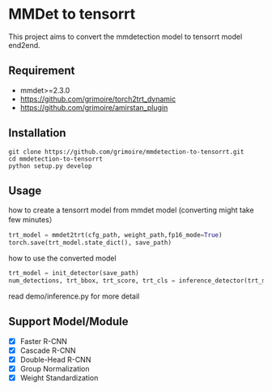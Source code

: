 # MMDet to tensorrt

This project aims to convert the mmdetection model to tensorrt model end2end. 

## Requirement

- mmdet>=2.3.0
- https://github.com/grimoire/torch2trt_dynamic
- https://github.com/grimoire/amirstan_plugin


## Installation

```shell
git clone https://github.com/grimoire/mmdetection-to-tensorrt.git
cd mmdetection-to-tensorrt
python setup.py develop
```

## Usage

how to create a tensorrt model from mmdet model (converting might take few minutes）

```python
trt_model = mmdet2trt(cfg_path, weight_path,fp16_mode=True)
torch.save(trt_model.state_dict(), save_path)
```

how to use the converted model

```python
trt_model = init_detector(save_path)
num_detections, trt_bbox, trt_score, trt_cls = inference_detector(trt_model, image_path, cfg_path, "cuda:0")
```

read demo/inference.py for more detail

## Support Model/Module

- [x] Faster R-CNN
- [x] Cascade R-CNN
- [x] Double-Head R-CNN
- [x] Group Normalization
- [x] Weight Standardization
